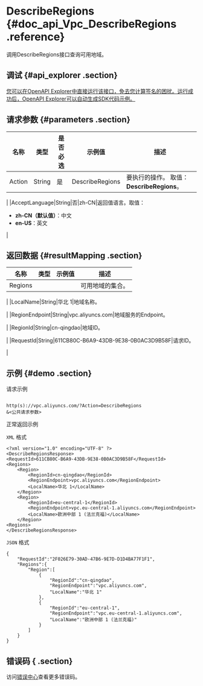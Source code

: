 # DescribeRegions {#doc_api_Vpc_DescribeRegions .reference}

调用DescribeRegions接口查询可用地域。

## 调试 {#api_explorer .section}

[您可以在OpenAPI Explorer中直接运行该接口，免去您计算签名的困扰。运行成功后，OpenAPI Explorer可以自动生成SDK代码示例。](https://api.aliyun.com/#product=Vpc&api=DescribeRegions&type=RPC&version=2016-04-28)

## 请求参数 {#parameters .section}

|名称|类型|是否必选|示例值|描述|
|--|--|----|---|--|
|Action|String|是|DescribeRegions|要执行的操作。 取值： **DescribeRegions**。

 |
|AcceptLanguage|String|否|zh-CN|返回值语言。取值：

 -   **zh-CN（默认值）**：中文
-   **en-US**：英文

 |

## 返回数据 {#resultMapping .section}

|名称|类型|示例值|描述|
|--|--|---|--|
|Regions| | |可用地域的集合。

 |
|LocalName|String|华北 1|地域名称。

 |
|RegionEndpoint|String|vpc.aliyuncs.com|地域服务的Endpoint。

 |
|RegionId|String|cn-qingdao|地域ID。

 |
|RequestId|String|611CB80C-B6A9-43DB-9E38-0B0AC3D9B58F|请求ID。

 |

## 示例 {#demo .section}

请求示例

``` {#request_demo}

http(s)://vpc.aliyuncs.com/?Action=DescribeRegions
&<公共请求参数>

```

正常返回示例

`XML` 格式

``` {#xml_return_success_demo}
<?xml version="1.0" encoding="UTF-8" ?> 
<DescribeRegionsResponse> 
<RequestId>611CB80C-B6A9-43DB-9E38-0B0AC3D9B58F</RequestId>
<Regions>
	<Region>
		<RegionId>cn-qingdao</RegionId>
		<RegionEndpoint>vpc.aliyuncs.com</RegionEndpoint>
		<LocalName>华北 1</LocalName>
	</Region>
	<Region>
		<RegionId>eu-central-1</RegionId>
		<RegionEndpoint>vpc.eu-central-1.aliyuncs.com</RegionEndpoint>
		<LocalName>欧洲中部 1 (法兰克福)</LocalName>
	</Region>
<Regions>
</DescribeRegionsResponse>
```

`JSON` 格式

``` {#json_return_success_demo}
{
	"RequestId":"2F026E79-30AD-47B6-9E7D-D1D4BA77F1F1",
	"Regions":{
		"Region":[
			{
				"RegionId":"cn-qingdao",
				"RegionEndpoint":"vpc.aliyuncs.com",
				"LocalName":"华北 1"
			},
			{
				"RegionId":"eu-central-1",
				"RegionEndpoint":"vpc.eu-central-1.aliyuncs.com",
				"LocalName":"欧洲中部 1 (法兰克福)"
			}
		]
	}
}
```

## 错误码 { .section}

访问[错误中心](https://error-center.aliyun.com/status/product/Vpc)查看更多错误码。

